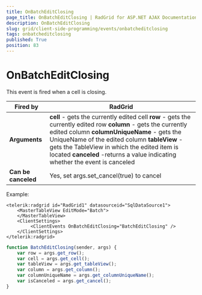 ```yaml
---
title: OnBatchEditClosing
page_title: OnBatchEditClosing | RadGrid for ASP.NET AJAX Documentation
description: OnBatchEditClosing
slug: grid/client-side-programming/events/onbatcheditclosing
tags: onbatcheditclosing
published: True
position: 83
---
```


# OnBatchEditClosing



This event is fired when a cell is closing.


|  **Fired by**  | RadGrid |
| ------ | ------ |
| **Arguments** | **cell** - gets the currently edited cell **row** - gets the currently edited row **column** - gets the currently edited column **columnUniqueName** - gets the UniqueName of the edited column **tableView** - gets the TableView in which the edited item is located **canceled** -returns a value indicating whether the event is canceled|
| **Can be canceled** |Yes, set args.set_cancel(true) to cancel|

Example:

````ASP.NET
<telerik:radgrid id="RadGrid1" datasourceid="SqlDataSource1">
    <MasterTableView EditMode="Batch">
    </MasterTableView>
    <ClientSettings>
         <ClientEvents OnBatchEditClosing="BatchEditClosing" />
    </ClientSettings>
</telerik:radgrid>
````



````JavaScript
function BatchEditClosing(sender, args) {
    var row = args.get_row();
    var cell = args.get_cell();
    var tableView = args.get_tableView();
    var column = args.get_column();
    var columnUniqueName = args.get_columnUniqueName();
    var isCanceled = args.get_cancel();
}
````


